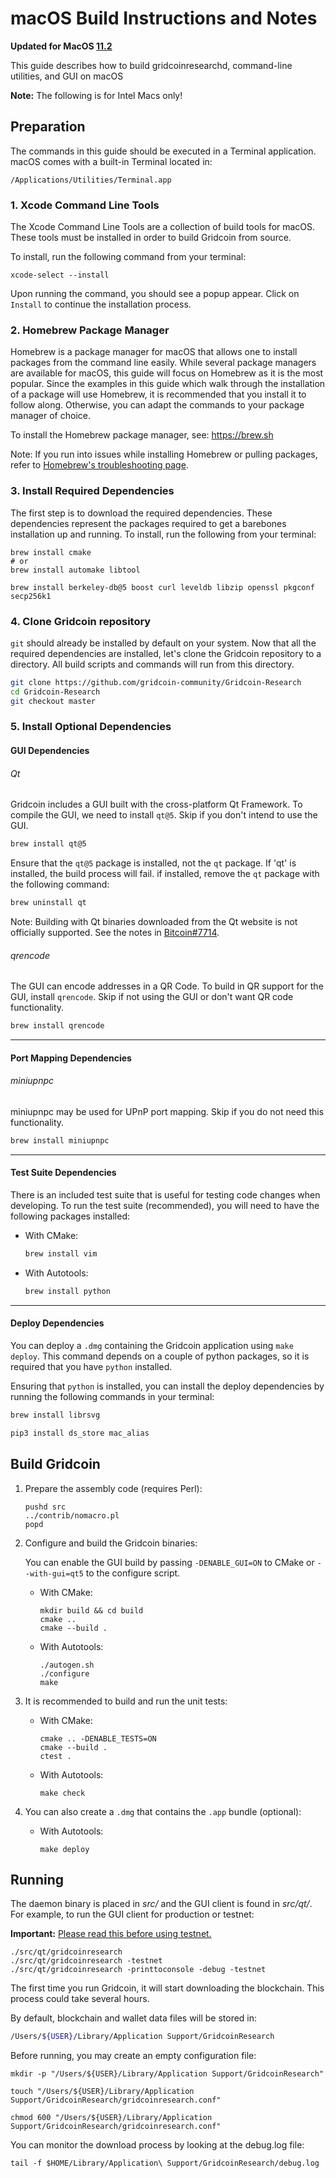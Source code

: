 # macOS Build Instructions and Notes

**Updated for MacOS [11.2](https://www.apple.com/macos/big-sur/)**

This guide describes how to build gridcoinresearchd, command-line utilities, and GUI on macOS

**Note:** The following is for Intel Macs only!

## Preparation
The commands in this guide should be executed in a Terminal application.
macOS comes with a built-in Terminal located in:

```
/Applications/Utilities/Terminal.app
```
### 1. Xcode Command Line Tools

The Xcode Command Line Tools are a collection of build tools for macOS.
These tools must be installed in order to build Gridcoin from source.

To install, run the following command from your terminal:

```shell
xcode-select --install
```

Upon running the command, you should see a popup appear.
Click on `Install` to continue the installation process.

### 2. Homebrew Package Manager

Homebrew is a package manager for macOS that allows one to install packages from the command line easily.
While several package managers are available for macOS, this guide will focus on Homebrew as it is the most popular.
Since the examples in this guide which walk through the installation of a package will use Homebrew, it is recommended that you install it to follow along.
Otherwise, you can adapt the commands to your package manager of choice.

To install the Homebrew package manager, see: https://brew.sh

Note: If you run into issues while installing Homebrew or pulling packages, refer to [Homebrew's troubleshooting page](https://docs.brew.sh/Troubleshooting).

### 3. Install Required Dependencies

The first step is to download the required dependencies.
These dependencies represent the packages required to get a barebones installation up and running.
To install, run the following from your terminal:

```shell
brew install cmake
# or
brew install automake libtool

brew install berkeley-db@5 boost curl leveldb libzip openssl pkgconf secp256k1
```

### 4. Clone Gridcoin repository

`git` should already be installed by default on your system.
Now that all the required dependencies are installed, let's clone the Gridcoin repository to a directory.
All build scripts and commands will run from this directory.

``` bash
git clone https://github.com/gridcoin-community/Gridcoin-Research
cd Gridcoin-Research
git checkout master
```

### 5. Install Optional Dependencies

#### GUI Dependencies

###### Qt

Gridcoin includes a GUI built with the cross-platform Qt Framework.
To compile the GUI, we need to install `qt@5`.
Skip if you don't intend to use the GUI.

``` bash
brew install qt@5
```

Ensure that the `qt@5` package is installed, not the `qt` package.
If 'qt' is installed, the build process will fail.
if installed, remove the `qt` package with the following command:

``` bash
brew uninstall qt
```

Note: Building with Qt binaries downloaded from the Qt website is not officially supported.
See the notes in [Bitcoin#7714](https://github.com/bitcoin/bitcoin/issues/7714).

###### qrencode

The GUI can encode addresses in a QR Code. To build in QR support for the GUI, install `qrencode`.
Skip if not using the GUI or don't want QR code functionality.

``` bash
brew install qrencode
```
---

#### Port Mapping Dependencies

###### miniupnpc

miniupnpc may be used for UPnP port mapping.
Skip if you do not need this functionality.

``` bash
brew install miniupnpc
```

---

#### Test Suite Dependencies

There is an included test suite that is useful for testing code changes when developing.
To run the test suite (recommended), you will need to have the following packages installed:

* With CMake:

  ```bash
  brew install vim
  ```

* With Autotools:

  ```bash
  brew install python
  ```

---

#### Deploy Dependencies

You can deploy a `.dmg` containing the Gridcoin application using `make deploy`.
This command depends on a couple of python packages, so it is required that you have `python` installed.

Ensuring that `python` is installed, you can install the deploy dependencies by running the following commands in your terminal:

``` bash
brew install librsvg
```

``` bash
pip3 install ds_store mac_alias
```

## Build Gridcoin

1. Prepare the assembly code (requires Perl):

   ```shell
   pushd src
   ../contrib/nomacro.pl
   popd
   ```

2. Configure and build the Gridcoin binaries:

   You can enable the GUI build by passing `-DENABLE_GUI=ON` to CMake or
   `--with-gui=qt5` to the configure script.

   * With CMake:

     ```shell
     mkdir build && cd build
     cmake ..
     cmake --build .
     ```
   * With Autotools:

     ```shell
     ./autogen.sh
     ./configure
     make
     ```

3. It is recommended to build and run the unit tests:

   * With CMake:

     ```shell
     cmake .. -DENABLE_TESTS=ON
     cmake --build .
     ctest .
     ```

   * With Autotools:

     ```shell
     make check
     ```

4. You can also create a  `.dmg` that contains the `.app` bundle (optional):

   * With Autotools:

     ```shell
     make deploy
     ```

## Running

The daemon binary is placed in _src/_ and the GUI client is found in _src/qt/_.
For example, to run the GUI client for production or testnet:

**Important:** [Please read this before using testnet.](https://gridcoin.us/wiki/testnet)

```shell
./src/qt/gridcoinresearch
./src/qt/gridcoinresearch -testnet
./src/qt/gridcoinresearch -printtoconsole -debug -testnet
```

The first time you run Gridcoin, it will start downloading the blockchain. This process could
take several hours.

By default, blockchain and wallet data files will be stored in:

``` bash
/Users/${USER}/Library/Application Support/GridcoinResearch
```

Before running, you may create an empty configuration file:
```shell
mkdir -p "/Users/${USER}/Library/Application Support/GridcoinResearch"

touch "/Users/${USER}/Library/Application Support/GridcoinResearch/gridcoinresearch.conf"

chmod 600 "/Users/${USER}/Library/Application Support/GridcoinResearch/gridcoinresearch.conf"
```

You can monitor the download process by looking at the debug.log file:
```shell
tail -f $HOME/Library/Application\ Support/GridcoinResearch/debug.log
```
